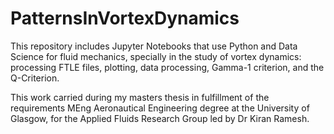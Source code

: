 # PatternsInVortexDynamics

This repository includes Jupyter Notebooks that use Python and Data Science for fluid mechanics, specially in the study of vortex dynamics: processing FTLE files, plotting, data processing, Gamma-1 criterion, and the Q-Criterion.

This work carried during my masters thesis in fulfillment of the requirements MEng Aeronautical Engineering degree at the University of Glasgow, for the Applied Fluids Research Group led by Dr Kiran Ramesh. 


